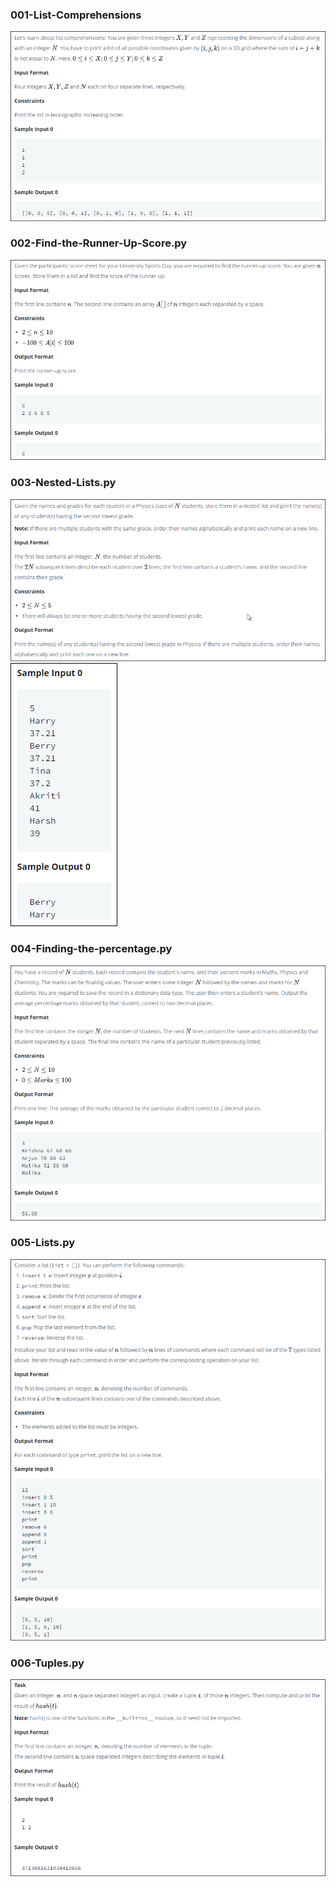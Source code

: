 ### 001-List-Comprehensions

![](001-List-Comprehensions.png)

### 002-Find-the-Runner-Up-Score.py

![](002-Find-the-Runner-Up-Score.png)

### 003-Nested-Lists.py

![](003-Nested-Lists.png)
![](003-Nested-Lists_2.png)

### 004-Finding-the-percentage.py
![](004-Finding-the-percentage.png)

### 005-Lists.py
![](005-Lists.png)

### 006-Tuples.py
![](006-Tuples.png)

